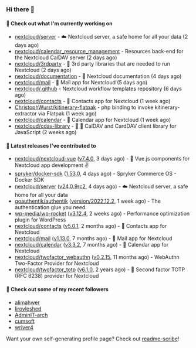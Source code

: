 ### Hi there 👋

#### 👷 Check out what I'm currently working on

- [nextcloud/server](https://github.com/nextcloud/server) - ☁️ Nextcloud server, a safe home for all your data (2 days ago)
- [nextcloud/calendar_resource_management](https://github.com/nextcloud/calendar_resource_management) - Resources back-end for the Nextcloud CalDAV server (2 days ago)
- [nextcloud/3rdparty](https://github.com/nextcloud/3rdparty) - :battery: 3rd party libraries that are needed to run Nextcloud (2 days ago)
- [nextcloud/documentation](https://github.com/nextcloud/documentation) - 📘 Nextcloud documentation (4 days ago)
- [nextcloud/mail](https://github.com/nextcloud/mail) - 💌 Mail app for Nextcloud (5 days ago)
- [nextcloud/.github](https://github.com/nextcloud/.github) - Nextcloud workflow templates repository (6 days ago)
- [nextcloud/contacts](https://github.com/nextcloud/contacts) - 📇 Contacts app for Nextcloud (1 week ago)
- [ChristophWurst/kitinerary-flatpak](https://github.com/ChristophWurst/kitinerary-flatpak) - php binding to invoke kitinerary-extractor via Flatpak (1 week ago)
- [nextcloud/calendar](https://github.com/nextcloud/calendar) - 📆 Calendar app for Nextcloud (1 week ago)
- [nextcloud/cdav-library](https://github.com/nextcloud/cdav-library) - :date: 📇 CalDAV and CardDAV client library for JavaScript (2 weeks ago)

#### 🔭 Latest releases I've contributed to

- [nextcloud/nextcloud-vue](https://github.com/nextcloud/nextcloud-vue) ([v7.4.0](https://github.com/nextcloud/nextcloud-vue/releases/tag/v7.4.0), 3 days ago) - 🍱 Vue.js components for Nextcloud app development  ✌
- [spryker/docker-sdk](https://github.com/spryker/docker-sdk) ([1.53.0](https://github.com/spryker/docker-sdk/releases/tag/1.53.0), 4 days ago) - Spryker Commerce OS - Docker SDK
- [nextcloud/server](https://github.com/nextcloud/server) ([v24.0.9rc2](https://github.com/nextcloud/server/releases/tag/v24.0.9rc2), 4 days ago) - ☁️ Nextcloud server, a safe home for all your data
- [goauthentik/authentik](https://github.com/goauthentik/authentik) ([version/2022.12.2](https://github.com/goauthentik/authentik/releases/tag/version/2022.12.2), 1 week ago) - The authentication glue you need.
- [wp-media/wp-rocket](https://github.com/wp-media/wp-rocket) ([v3.12.4](https://github.com/wp-media/wp-rocket/releases/tag/v3.12.4), 2 weeks ago) - Performance optimization plugin for WordPress
- [nextcloud/contacts](https://github.com/nextcloud/contacts) ([v5.0.1](https://github.com/nextcloud/contacts/releases/tag/v5.0.1), 2 months ago) - 📇 Contacts app for Nextcloud
- [nextcloud/mail](https://github.com/nextcloud/mail) ([v1.13.0](https://github.com/nextcloud/mail/releases/tag/v1.13.0), 7 months ago) - 💌 Mail app for Nextcloud
- [nextcloud/calendar](https://github.com/nextcloud/calendar) ([v3.3.2](https://github.com/nextcloud/calendar/releases/tag/v3.3.2), 7 months ago) - 📆 Calendar app for Nextcloud
- [nextcloud/twofactor_webauthn](https://github.com/nextcloud/twofactor_webauthn) ([v0.2.15](https://github.com/nextcloud/twofactor_webauthn/releases/tag/v0.2.15), 11 months ago) - WebAuthn Two-Factor Provider for Nextcloud
- [nextcloud/twofactor_totp](https://github.com/nextcloud/twofactor_totp) ([v6.1.0](https://github.com/nextcloud/twofactor_totp/releases/tag/v6.1.0), 2 years ago) - 🔑 Second factor TOTP (RFC 6238) provider for Nextcloud

#### 👯 Check out some of my recent followers

- [alimahwer](https://github.com/alimahwer)
- [liroyleshed](https://github.com/liroyleshed)
- [AdminIT-arch](https://github.com/AdminIT-arch)
- [cumsoft](https://github.com/cumsoft)
- [wriver4](https://github.com/wriver4)

Want your own self-generating profile page? Check out [readme-scribe](https://github.com/muesli/readme-scribe)!
